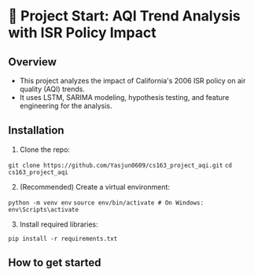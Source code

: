 # 🏁 Project Start: AQI Trend Analysis with ISR Policy Impact

## Overview
- This project analyzes the impact of California's 2006 ISR policy on air quality (AQI) trends.
- It uses LSTM, SARIMA modeling, hypothesis testing, and feature engineering for the analysis.



















## Installation

1. Clone the repo:

`git clone https://github.com/Yasjun0609/cs163_project_aqi.git`
`cd cs163_project_aqi`



2. (Recommended) Create a virtual environment:

`python -m venv env`
`source env/bin/activate # On Windows: env\Scripts\activate`

3. Install required libraries:

`pip install -r requirements.txt`



## How to get started

